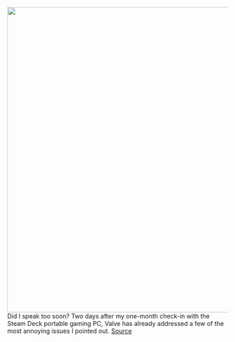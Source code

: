 <img src='https://cdn.vox-cdn.com/thumbor/xZ0h5YTCx-VMEROr2umNDdpWAXY=/0x0:2040x1360/1200x800/filters:focal(857x517:1183x843)/cdn.vox-cdn.com/uploads/chorus_image/image/70695131/vpavic_220210_5030_0096.0.jpg' width='700px' /><br/>
Did I speak too soon? Two days after my one-month check-in with the Steam Deck portable gaming PC, Valve has already addressed a few of the most annoying issues I pointed out.
<a href='https://www.theverge.com/2022/3/31/23004969/steam-deck-keyboard-dual-touchpad-wi-fi-disconnect-patch-client-update-fix'> Source <a/>